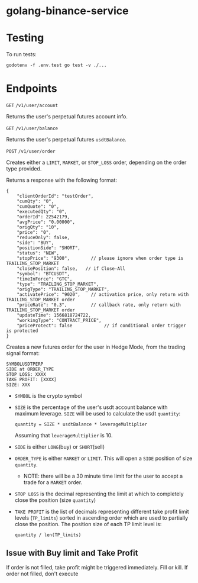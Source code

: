 # golang-binance-service

# Testing

To run tests:
```
godotenv -f .env.test go test -v ./...
```

# Endpoints

`GET` `/v1/user/account` 

Returns the user's perpetual futures account info.

`GET` `/v1/user/balance`

Returns the user's perpetual futures `usdtBalance`.

`POST` `/v1/user/order` 

Creates either a `LIMIT`, `MARKET`, or `STOP_LOSS` order, depending on the order
type provided. 

Returns a response with the following format:
```
{
    "clientOrderId": "testOrder",
    "cumQty": "0",
    "cumQuote": "0",
    "executedQty": "0",
    "orderId": 22542179,
    "avgPrice": "0.00000",
    "origQty": "10",
    "price": "0",
    "reduceOnly": false,
    "side": "BUY",
    "positionSide": "SHORT",
    "status": "NEW",
    "stopPrice": "9300",        // please ignore when order type is TRAILING_STOP_MARKET
    "closePosition": false,   // if Close-All
    "symbol": "BTCUSDT",
    "timeInForce": "GTC",
    "type": "TRAILING_STOP_MARKET",
    "origType": "TRAILING_STOP_MARKET",
    "activatePrice": "9020",    // activation price, only return with TRAILING_STOP_MARKET order
    "priceRate": "0.3",         // callback rate, only return with TRAILING_STOP_MARKET order
    "updateTime": 1566818724722,
    "workingType": "CONTRACT_PRICE",
    "priceProtect": false            // if conditional order trigger is protected   
}
```




Creates a new futures order for the user in Hedge Mode, from the trading signal format:
```
SYMBOLUSDTPERP 
SIDE at ORDER_TYPE
STOP LOSS: XXXX 
TAKE PROFIT: [XXXX] 
SIZE: XXX 
```

* `SYMBOL` is the crypto symbol 

* `SIZE` is the percentage of the user's usdt account balance with maximum leverage. `SIZE` will be used to calculate the usdt `quantity`:
    ```
    quantity = SIZE * usdtBalance * leverageMultiplier 
    ```
    Assuming that `leverageMultiplier` is 10.

* `SIDE` is either `LONG`(buy) or `SHORT`(sell)

* `ORDER_TYPE` is either `MARKET` or `LIMIT`. This will open a `SIDE` position of size `quantity`. 

    * NOTE: there will be a 30 minute time limit for the user to accept a trade for a `MARKET` order. 

* `STOP LOSS` is the decimal representing the limit at which to completely close the position (size `quantity`)

* `TAKE PROFIT` is the list of decimals representing different take profit limit levels (`TP_limits`) sorted in ascending order which are used to partially close the position. The position size of each TP limit level is:

    ```
    quantity / len(TP_limits)
    ```
## Issue with Buy limit and Take Profit
If order is not filled, take profit might be triggered immediately.
Fill or kill. 
If order not filled, don't execute
